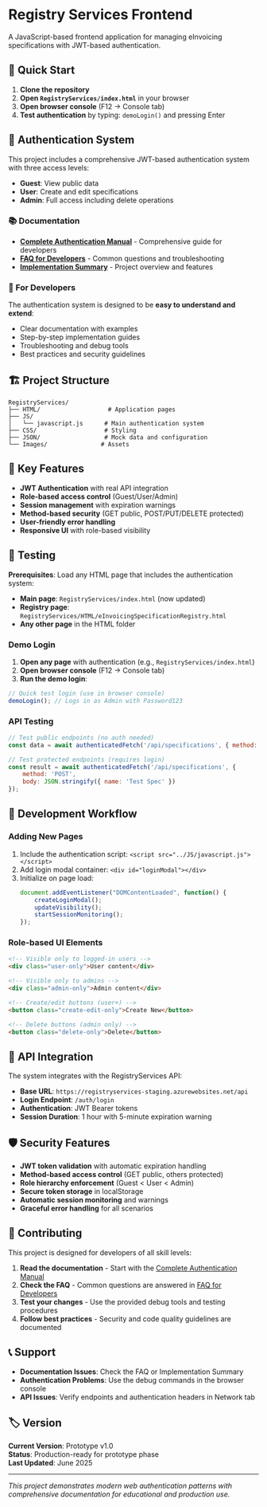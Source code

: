 # Registry Services Frontend

A JavaScript-based frontend application for managing eInvoicing specifications with JWT-based authentication.

## 🚀 Quick Start

1. **Clone the repository**
2. **Open `RegistryServices/index.html`** in your browser
3. **Open browser console** (F12 → Console tab)
4. **Test authentication** by typing: `demoLogin()` and pressing Enter

## 🔐 Authentication System

This project includes a comprehensive JWT-based authentication system with three access levels:

- **Guest**: View public data
- **User**: Create and edit specifications  
- **Admin**: Full access including delete operations

### 📚 Documentation

- **[Complete Authentication Manual](COMPLETE_AUTHENTICATION_MANUAL.md)** - Comprehensive guide for developers
- **[FAQ for Developers](FAQ_FOR_DEVELOPERS.md)** - Common questions and troubleshooting
- **[Implementation Summary](IMPLEMENTATION_SUMMARY.md)** - Project overview and features

### 🎯 For Developers

The authentication system is designed to be **easy to understand and extend**:

- Clear documentation with examples
- Step-by-step implementation guides
- Troubleshooting and debug tools
- Best practices and security guidelines

## 🏗️ Project Structure

```
RegistryServices/
├── HTML/                   # Application pages
├── JS/
│   └── javascript.js      # Main authentication system
├── CSS/                   # Styling
├── JSON/                  # Mock data and configuration
└── Images/               # Assets
```

## 🔧 Key Features

- **JWT Authentication** with real API integration
- **Role-based access control** (Guest/User/Admin)
- **Session management** with expiration warnings
- **Method-based security** (GET public, POST/PUT/DELETE protected)
- **User-friendly error handling**
- **Responsive UI** with role-based visibility

## 🧪 Testing

**Prerequisites**: Load any HTML page that includes the authentication system:

- **Main page**: `RegistryServices/index.html` (now updated)
- **Registry page**: `RegistryServices/HTML/eInvoicingSpecificationRegistry.html`
- **Any other page** in the HTML folder

### Demo Login

1. **Open any page** with authentication (e.g., `RegistryServices/index.html`)
2. **Open browser console** (F12 → Console tab)
3. **Run the demo login**:

```javascript
// Quick test login (use in browser console)
demoLogin(); // Logs in as Admin with Password123
```

### API Testing
```javascript
// Test public endpoints (no auth needed)
const data = await authenticatedFetch('/api/specifications', { method: 'GET' });

// Test protected endpoints (requires login)
const result = await authenticatedFetch('/api/specifications', {
    method: 'POST',
    body: JSON.stringify({ name: 'Test Spec' })
});
```

## 🔄 Development Workflow

### Adding New Pages
1. Include the authentication script: `<script src="../JS/javascript.js"></script>`
2. Add login modal container: `<div id="loginModal"></div>`
3. Initialize on page load:
   ```javascript
   document.addEventListener("DOMContentLoaded", function() {
       createLoginModal();
       updateVisibility();
       startSessionMonitoring();
   });
   ```

### Role-based UI Elements
```html
<!-- Visible only to logged-in users -->
<div class="user-only">User content</div>

<!-- Visible only to admins -->
<div class="admin-only">Admin content</div>

<!-- Create/edit buttons (user+) -->
<button class="create-edit-only">Create New</button>

<!-- Delete buttons (admin only) -->
<button class="delete-only">Delete</button>
```

## 📡 API Integration

The system integrates with the RegistryServices API:

- **Base URL**: `https://registryservices-staging.azurewebsites.net/api`
- **Login Endpoint**: `/auth/login`
- **Authentication**: JWT Bearer tokens
- **Session Duration**: 1 hour with 5-minute expiration warning

## 🛡️ Security Features

- **JWT token validation** with automatic expiration handling
- **Method-based access control** (GET public, others protected)
- **Role hierarchy enforcement** (Guest < User < Admin)
- **Secure token storage** in localStorage
- **Automatic session monitoring** and warnings
- **Graceful error handling** for all scenarios


## 🤝 Contributing

This project is designed for developers of all skill levels:

1. **Read the documentation** - Start with the [Complete Authentication Manual](COMPLETE_AUTHENTICATION_MANUAL.md)
2. **Check the FAQ** - Common questions are answered in [FAQ for Developers](FAQ_FOR_DEVELOPERS.md)
3. **Test your changes** - Use the provided debug tools and testing procedures
4. **Follow best practices** - Security and code quality guidelines are documented

## 📞 Support

- **Documentation Issues**: Check the FAQ or Implementation Summary
- **Authentication Problems**: Use the debug commands in the browser console
- **API Issues**: Verify endpoints and authentication headers in Network tab

## 🏷️ Version

**Current Version**: Prototype v1.0  
**Status**: Production-ready for prototype phase  
**Last Updated**: June 2025

---

*This project demonstrates modern web authentication patterns with comprehensive documentation for educational and production use.*